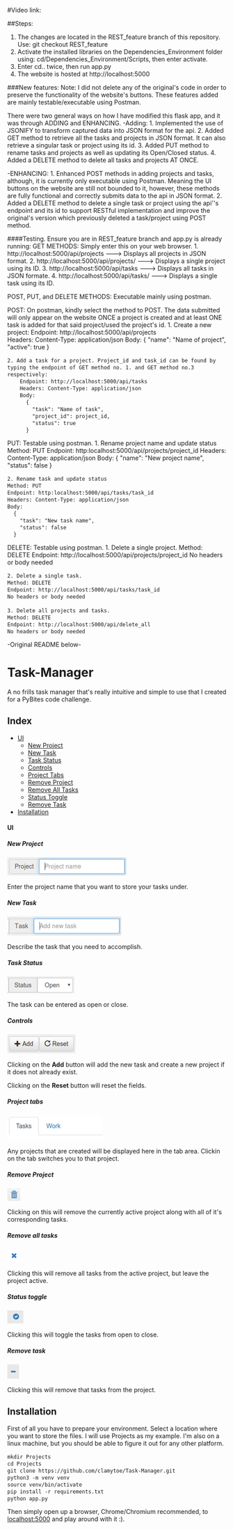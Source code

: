 #Video
  link: 

##Steps:
  1. The changes are located in the REST_feature branch of this repository. Use: git checkout REST_feature
  2. Activate the installed libraries on the Dependencies_Environment folder using: cd/Dependencies_Environment/Scripts, then enter activate.
  3. Enter cd.. twice, then run app.py
  4. The website is hosted at http://localhost:5000

###New features:
  Note: I did not delete any of the original's code in order to preserve the functionality of the website's buttons. These features added are mainly testable/executable using Postman.

  There were two general ways on how I have modified this flask app, and it was through ADDING and ENHANCING.
  -Adding: 
    1. Implemented the use of JSONIFY to transform captured data into JSON format for the api.
    2. Added GET method to retrieve all the tasks and projects in JSON format. It can also retrieve a singular task or project using its id.
    3. Added PUT method to rename tasks and projects as well as updating its Open/Closed status.
    4. Added a DELETE method to delete all tasks and projects AT ONCE.
  
  -ENHANCING:
    1. Enhanced POST methods in adding projects and tasks, although, it is currently only executable using Postman. Meaning the UI buttons on the website are still not bounded to it, however, these methods are fully functional and correctly submits data to the api in JSON format.
    2. Added a DELETE method to delete a single task or project using the api''s endpoint and its id to support RESTful implementation and improve the original's version which previously deleted a task/project using POST method.

####Testing. Ensure you are in REST_feature branch and app.py is already running:
  GET METHODS: Simply enter this on your web browser.
    1. http://localhost:5000/api/projects                --->              Displays all projects in JSON format.
    2. http://localhost:5000/api/projects/<id>           --->              Displays a single project using its ID.
    3. http://localhost:5000/api/tasks                   --->              Displays all tasks in JSON formate.
    4. http://localhost:5000/api/tasks/<id>              --->              Displays a single task using its ID.


  POST, PUT, and DELETE METHODS: Executable mainly using postman.

  POST: On postman, kindly select the method to POST. The data submitted will only appear on the website ONCE a project is created and at least ONE task is added for that said project/used the project's id. 
    1. Create a new project:
        Endpoint: http://localhost:5000/api/projects   
        Headers: Content-Type: application/json
        Body:
            {
              "name": "Name of project",
              "active": true
            }

    2. Add a task for a project. Project_id and task_id can be found by typing the endpoint of GET method no. 1. and GET method no.3 respectively:
        Endpoint: http://localhost:5000/api/tasks
        Headers: Content-Type: application/json
        Body:
          {
            "task": "Name of task",
            "project_id": project_id,
            "status": true
          }

  PUT: Testable using postman.
    1. Rename project name and update status
      Method: PUT
      Endpoint: http:localhost:5000/api/projects/project_id
      Headers: Content-Type: application/json
      Body:
        {
          "name": "New project name",
          "status": false
        }

    2. Rename task and update status
    Method: PUT
    Endpoint: http:localhost:5000/api/tasks/task_id
    Headers: Content-Type: application/json
    Body:
      {
        "task": "New task name",
        "status": false
      }

  DELETE: Testable using postman.
    1. Delete a single project.
    Method: DELETE
    Endpoint: http://localhost:5000/api/projects/project_id
    No headers or body needed

    2. Delete a single task.
    Method: DELETE
    Endpoint: http://localhost:5000/api/tasks/task_id
    No headers or body needed

    3. Delete all projects and tasks.
    Method: DELETE
    Endpoint: http://localhost:5000/api/delete_all
    No headers or body needed


-Original README below-

# Task-Manager
A no frills task manager that's really intuitive and simple to use that I created for a PyBites code challenge.

## Index
* [UI](#ui)
  * [New Project](#new-project)
  * [New Task](#new-task)
  * [Task Status](#task-status)
  * [Controls](#controls)
  * [Project Tabs](#project-tabs)
  * [Remove Project](#remove-project)
  * [Remove All Tasks](#remove-all-tasks)
  * [Status Toggle](#status-toggle)
  * [Remove Task](#remove-task)
* [Installation](#installation)

#### UI

##### New Project
![New Project](img/project.png)

Enter the project name that you want to store your tasks
under.

##### New Task
![New Task](img/task.png)

Describe the task that you need to accomplish.

##### Task Status
![Task Status](img/status.png)

The task can be entered as open or close.

##### Controls
![Controls](img/controls.png)

Clicking on the **Add** button will add the new task and create
a new project if it does not already exist.

Clicking on the **Reset** button will reset the fields.

##### Project tabs
![Project Tabs](img/tabs.png)

Any projects that are created will be displayed here in the
tab area. Clickin on the tab switches you to that project.

##### Remove Project
![Remove Project](img/remove_project.png)

Clicking on this will remove the currently active project
along with all of it's corresponding tasks.

##### Remove all tasks
![Remove Tasks](img/remove_all_tasks.png)

Clicking this will remove all tasks from the active project,
but leave the project active.

##### Status toggle
![Status Toggle](img/status_toggle.png)

Clicking this will toggle the tasks from open to close.

##### Remove task
![Remove Task](img/remove_task.png)

Clicking this will remove that tasks from the project.

## Installation
First of all you have to prepare your environment. Select
a location where you want to store the files. I will use 
Projects as my example. I'm also on a linux machine, but
you should be able to figure it out for any other platform.

    mkdir Projects
    cd Projects
    git clone https://github.com/clamytoe/Task-Manager.git
    python3 -m venv venv
    source venv/bin/activate
    pip install -r requirements.txt
    python app.py

Then simply open up a browser, Chrome/Chromium recommended,
to [localhost:5000](http://localhost:5000/) and play around
with it :).


